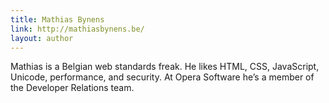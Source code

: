 ```yaml
---
title: Mathias Bynens
link: http://mathiasbynens.be/
layout: author
---
```

Mathias is a Belgian web standards freak. He likes HTML, CSS, JavaScript, Unicode, performance, and security. At Opera Software he’s a member of the Developer Relations team.
